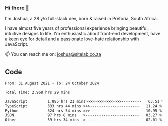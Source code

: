 ### Hi there 👋

I'm Joshua, a 28 y/o full-stack dev, born & raised in Pretoria, South Africa. 

I have almost five years of professional experience bringing beautiful, intuitive designs to life. I'm enthusiastic about front-end development, have a keen eye for detail and a passionate love-hate relationship with JavaScript.

📫 You can reach me on: joshua@sitelab.co.za

## **Code**

<!--START_SECTION:waka-->

```txt
From: 31 August 2021 - To: 24 October 2024

Total Time: 2,968 hrs 29 mins

JavaScript         1,885 hrs 21 mins>>>>>>>>>>>>>>>>---------   63.51 %
TypeScript         333 hrs 44 mins >>>----------------------   11.24 %
Python             324 hrs 54 mins >>>----------------------   10.95 %
JSON               97 hrs 8 mins   >------------------------   03.27 %
Other              59 hrs 34 mins  >------------------------   02.01 %
```

<!--END_SECTION:waka-->
